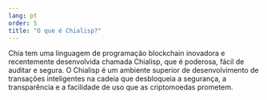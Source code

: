 ```yaml
---
lang: pt
order: 5
title: "O que é Chialisp?"
---
```

Chia tem uma linguagem de programação blockchain inovadora e recentemente desenvolvida chamada Chialisp, que é poderosa, fácil de auditar e segura. O Chialisp é um ambiente superior de desenvolvimento de transações inteligentes na cadeia que desbloqueia a segurança, a transparência e a facilidade de uso que as criptomoedas prometem.
